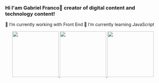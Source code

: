 ### Hi I'am Gabriel Franco👋 creator of digital content and technology content!

🔭 I’m currently working with Front End
🌱 I’m currently learning JavaScript

<div align="center">
  <a href="https://github.com/GabrieloFranco">
  <img height="150em" src="https://github-readme-stats.vercel.app/api?username=GabrieloFranco&show_icons=true&theme=dark&include_all_commits=true&count_private=true"/>
  <img height="150em" src="https://github-readme-stats.vercel.app/api/top-langs/?username=GabrieloFranco&layout=compact&langs_count=7&theme=dark"/>
  <img height="150em"  src="https://github-readme-stats.vercel.app/api/wakatime?username=GabrieloFrancoo&layout=compact&langs_count=7&theme=dark" (https://github.com/anuraghazra/github-readme-stats)/>
</div>
